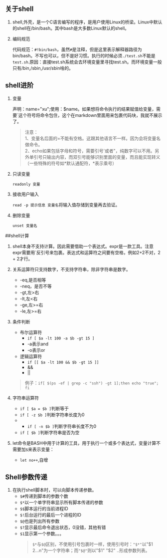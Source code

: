 

## 关于shell
1. shell,外壳，是一个C语言编写的程序，是用户使用Linux的桥梁。Linux中默认的shell在/bin/bash。其中bash是大多数Linux默认的shell。

2. 编码规范

    代码规范：`#!bin/bash`，虽然`#`是注释，但是这里表示解释器路径为bin/bash。不写也可以，但不是好习惯。执行的时候必须`./test.sh`不能是`test.sh`.原因：直接test.sh系统会去环境变量里寻找test.sh。而环境变量一般只有/bin,/sbin,/usr/sbin啥的。



## shell进阶

1. 变量
   
    声明：name="xu";使用：$name。如果想将命令执行的结果赋值给变量，需要`这个符号将命令包住，这个在markdown里面用来包裹代码块，我就不展示了。
	>注意：  
	>1、变量名后面的=不能有空格。这跟其他语言不一样。因为会将变量名做命令。   
	>2、echo如果包括字母和符号，需要引号'或者"，纯数字可以不用。另外单引号只输出内容，而双引号能够识别里面的变量，而且能实现转义（一些特殊的符号如*默认通配符，\*表示乘号）

2. 只读变量

	`readonly 变量 `

3. 接收用户输入

	`read -p 提示信息 变量名`将输入值存储到变量再去验证。

4. 删除变量

	`unset 变量名`

##shell计算

1. shell本身不支持计算。因此需要借助一个表达式。expr是一款工具。注意expr需要用`反引号来包裹。表达式和运算符之间要有空格，例如2+2不对，2 + 2才行。

2. 关系运算符只支持数字，不支持字符串，除非字符串是数字。
	- -eq,是否相等
	- -neq，是否不等
	- -gt,左>右
	- -lt,左<右
	- -ge,左>=右
	- -le,左>=右

3. 条件判断
    - 布尔运算符
        - `if [ $a -lt 100 -a $b -gt 15 ]`
	    - -a表示and
	    - -o表示or
    - 逻辑运算符
      - `if [[ $a -lt 100 && $b -gt 15 ]]`
      - &&
      - ||

    > 例子：`if[ $(ps -ef | grep -c "ssh") -gt 1];then echo "true"; fi`

4. 字符串运算符
   - `if [ $a = $b ]`判断等于
   - `if [ -z $b ]`判断字符串长度为0
   - - `if [ -n $b ]`判断字符串长度不为0
   - `if [ $b ]`判断字符串是否为空

5. let命令是BASH中用于计算的工具，用于执行一个或多个表达式，变量计算不需要加`$`来表示变量：
   - `let no++`,自增

## Shell参数传递
1. 在执行shell脚本时，可以向脚本传递参数。
   - `$#`传递到脚本的参数个数
   - `$*`以一个单字符串显示所有脚本传递的参数
   - `$$`脚本运行的当前进程ID
   - `$!`后台运行的最后一个进程的ID
   - `$@`也是列出所有参数
   - `$?`显示最后命令退出状态，0没错，其他有错
   - `$1`显示第一个参数。。。
      > `$*`与`$@`区别，不使用引号包裹时一样，使用引号时：`"$*"`以"$1 $2 ...$n"为一个字符串；而`"$@"`则以"$1" "$2" ..形成参数列表。
